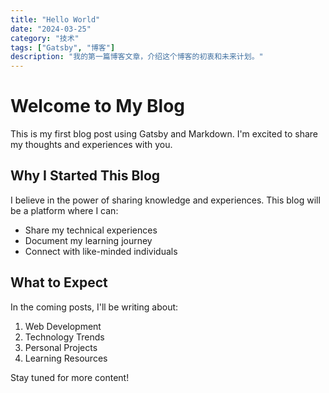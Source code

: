 ```yaml
---
title: "Hello World"
date: "2024-03-25"
category: "技术"
tags: ["Gatsby", "博客"]
description: "我的第一篇博客文章，介绍这个博客的初衷和未来计划。"
---
```


# Welcome to My Blog

This is my first blog post using Gatsby and Markdown. I'm excited to share my thoughts and experiences with you.

## Why I Started This Blog

I believe in the power of sharing knowledge and experiences. This blog will be a platform where I can:

- Share my technical experiences
- Document my learning journey
- Connect with like-minded individuals

## What to Expect

In the coming posts, I'll be writing about:

1. Web Development
2. Technology Trends
3. Personal Projects
4. Learning Resources

Stay tuned for more content! 